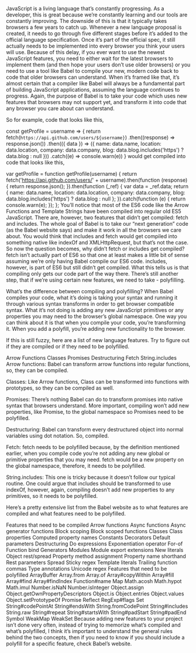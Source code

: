 JavaScript is a living language that’s constantly progressing. As a developer, this is great because we’re constantly learning and our tools are constantly improving. The downside of this is that it typically takes browsers a few years to catch up. Whenever a new language proposal is created, it needs to go through five different stages before it’s added to the official language specification. Once it’s part of the official spec, it still actually needs to be implemented into every browser you think your users will use. Because of this delay, if you ever want to use the newest JavaScript features, you need to either wait for the latest browsers to implement them (and then hope your users don’t use older browsers) or you need to use a tool like Babel to compile your new, modern code back to code that older browsers can understand. When it’s framed like that, it’s almost certain that a compiler like Babel will always be a fundamental part of building JavaScript applications, assuming the language continues to progress. Again, the purpose of Babel is to take your code which uses new features that browsers may not support yet, and transform it into code that any browser you care about can understand.

So for example, code that looks like this,

const getProfile = username => {
  return fetch(`https://api.github.com/users/${username}`)
    .then((response) => response.json())
    .then(({ data }) => ({
      name: data.name,
      location: data.location,
      company: data.company,
      blog: data.blog.includes('https') ? data.blog : null
    }))
    .catch((e) => console.warn(e))
}
would get compiled into code that looks like this,

var getProfile = function getProfile(username) {
  return fetch('https://api.github.com/users/' + username).then(function (response) {
    return response.json();
  }).then(function (_ref) {
    var data = _ref.data;
    return {
      name: data.name,
      location: data.location,
      company: data.company,
      blog: data.blog.includes('https') ? data.blog : null
    };
  }).catch(function (e) {
    return console.warn(e);
  });
};
You’ll notice that most of the ES6 code like the Arrow Functions and Template Strings have been compiled into regular old ES5 JavaScript. There are, however, two features that didn’t get compiled: fetch and includes. The whole goal of Babel is to take our “next generation” code (as the Babel website says) and make it work in all the browsers we care about. You would think that includes and fetch would get compiled into something native like indexOf and XMLHttpRequest, but that’s not the case. So now the question becomes, why didn’t fetch or includes get compiled? fetch isn’t actually part of ES6 so that one at least makes a little bit of sense assuming we’re only having Babel compile our ES6 code. includes, however, is part of ES6 but still didn’t get compiled. What this tells us is that compiling only gets our code part of the way there. There’s still another step, that if we’re using certain new features, we need to take - polyfilling.

What’s the difference between compiling and polyfilling? When Babel compiles your code, what it’s doing is taking your syntax and running it through various syntax transforms in order to get browser compatible syntax. What it’s not doing is adding any new JavaScript primitives or any properties you may need to the browser’s global namespace. One way you can think about it is that when you compile your code, you’re transforming it. When you add a polyfill, you’re adding new functionality to the browser.

If this is still fuzzy, here are a list of new language features. Try to figure out if they are compiled or if they need to be polyfilled.

Arrow Functions
Classes
Promises
Destructuring
Fetch
String.includes
Arrow functions: Babel can transform arrow functions into regular functions, so, they can be compiled.

Classes: Like Arrow functions, Class can be transformed into functions with prototypes, so they can be compiled as well.

Promises: There’s nothing Babel can do to transform promises into native syntax that browsers understand. More important, compiling won’t add new properties, like Promise, to the global namespace so Promises need to be polyfilled.

Destructuring: Babel can transform every destructured object into normal variables using dot notation. So, compiled.

Fetch: fetch needs to be polyfilled because, by the definition mentioned earlier, when you compile code you’re not adding any new global or primitive properties that you may need. fetch would be a new property on the global namespace, therefore, it needs to be polyfilled.

String.includes: This one is tricky because it doesn’t follow our typical routine. One could argue that includes should be transformed to use indexOf, however, again, compiling doesn’t add new properties to any primitives, so it needs to be polyfilled.

Here’s a pretty extensive list from the Babel website as to what features are compiled and what features need to be polyfilled.

Features that need to be compiled
Arrow functions
Async functions
Async generator functions
Block scoping
Block scoped functions
Classes
Class properties
Computed property names
Constants
Decorators
Default parameters
Destructuring
Do expressions
Exponentiation operator
For-of
Function bind
Generators
Modules
Module export extensions
New literals
Object rest/spread
Property method assignment
Property name shorthand
Rest parameters
Spread
Sticky regex
Template literals
Trailing function commas
Type annotations
Unicode regex
Features that need to be polyfilled
ArrayBuffer
Array.from
Array.of
Array#copyWithin
Array#fill
Array#find
Array#findIndex
Function#name
Map
Math.acosh
Math.hypot
Math.imul
Number.isNaN
Number.isInteger
Object.assign
Object.getOwnPropertyDescriptors
Object.is
Object.entries
Object.values
Object.setPrototypeOf
Promise
Reflect
RegExp#flags
Set
String#codePointAt
String#endsWith
String.fromCodePoint
String#includes
String.raw
String#repeat
String#startsWith
String#padStart
String#padEnd
Symbol
WeakMap
WeakSet
Because adding new features to your project isn’t done very often, instead of trying to memorize what’s compiled and what’s polyfilled, I think it’s important to understand the general rules behind the two concepts, then if you need to know if you should include a polyfill for a specific feature, check Babel’s website.